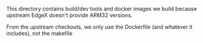 This directory contains build/dev tools and docker images we build because upstream EdgeX doesn't provide ARM32 versions.

From the upstream checkouts, we only use the Dockerfile (and whatever it includes), not the makefile    